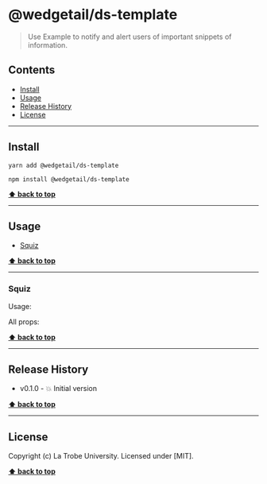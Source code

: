 @wedgetail/ds-template
============

> Use Example to notify and alert users of important snippets of information.


## Contents

* [Install](#install)
* [Usage](#usage)
* [Release History](#release-history)
* [License](#license)


----------------------------------------------------------------------------------------------------------------------------------------------------------------


## Install


```shell
yarn add @wedgetail/ds-template
```

```shell
npm install @wedgetail/ds-template
```


**[⬆ back to top](#contents)**


----------------------------------------------------------------------------------------------------------------------------------------------------------------


## Usage


* [Squiz](#squiz)


**[⬆ back to top](#contents)**


----------------------------------------------------------------------------------------------------------------------------------------------------------------


### Squiz

Usage:


All props:

**[⬆ back to top](#contents)**


----------------------------------------------------------------------------------------------------------------------------------------------------------------


## Release History

* v0.1.0 - 💥 Initial version


**[⬆ back to top](#contents)**


----------------------------------------------------------------------------------------------------------------------------------------------------------------


## License

Copyright (c) La Trobe University.
Licensed under [MIT].


**[⬆ back to top](#contents)**